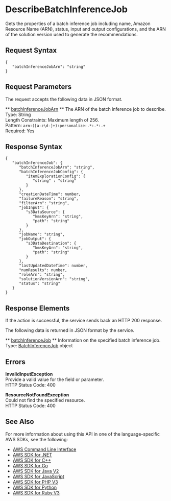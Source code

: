 # DescribeBatchInferenceJob<a name="API_DescribeBatchInferenceJob"></a>

Gets the properties of a batch inference job including name, Amazon Resource Name \(ARN\), status, input and output configurations, and the ARN of the solution version used to generate the recommendations\.

## Request Syntax<a name="API_DescribeBatchInferenceJob_RequestSyntax"></a>

```
{
   "batchInferenceJobArn": "string"
}
```

## Request Parameters<a name="API_DescribeBatchInferenceJob_RequestParameters"></a>

The request accepts the following data in JSON format\.

 ** [batchInferenceJobArn](#API_DescribeBatchInferenceJob_RequestSyntax) **   <a name="personalize-DescribeBatchInferenceJob-request-batchInferenceJobArn"></a>
The ARN of the batch inference job to describe\.  
Type: String  
Length Constraints: Maximum length of 256\.  
Pattern: `arn:([a-z\d-]+):personalize:.*:.*:.+`   
Required: Yes

## Response Syntax<a name="API_DescribeBatchInferenceJob_ResponseSyntax"></a>

```
{
   "batchInferenceJob": { 
      "batchInferenceJobArn": "string",
      "batchInferenceJobConfig": { 
         "itemExplorationConfig": { 
            "string" : "string" 
         }
      },
      "creationDateTime": number,
      "failureReason": "string",
      "filterArn": "string",
      "jobInput": { 
         "s3DataSource": { 
            "kmsKeyArn": "string",
            "path": "string"
         }
      },
      "jobName": "string",
      "jobOutput": { 
         "s3DataDestination": { 
            "kmsKeyArn": "string",
            "path": "string"
         }
      },
      "lastUpdatedDateTime": number,
      "numResults": number,
      "roleArn": "string",
      "solutionVersionArn": "string",
      "status": "string"
   }
}
```

## Response Elements<a name="API_DescribeBatchInferenceJob_ResponseElements"></a>

If the action is successful, the service sends back an HTTP 200 response\.

The following data is returned in JSON format by the service\.

 ** [batchInferenceJob](#API_DescribeBatchInferenceJob_ResponseSyntax) **   <a name="personalize-DescribeBatchInferenceJob-response-batchInferenceJob"></a>
Information on the specified batch inference job\.  
Type: [BatchInferenceJob](API_BatchInferenceJob.md) object

## Errors<a name="API_DescribeBatchInferenceJob_Errors"></a>

 **InvalidInputException**   
Provide a valid value for the field or parameter\.  
HTTP Status Code: 400

 **ResourceNotFoundException**   
Could not find the specified resource\.  
HTTP Status Code: 400

## See Also<a name="API_DescribeBatchInferenceJob_SeeAlso"></a>

For more information about using this API in one of the language\-specific AWS SDKs, see the following:
+  [ AWS Command Line Interface](https://docs.aws.amazon.com/goto/aws-cli/personalize-2018-05-22/DescribeBatchInferenceJob) 
+  [ AWS SDK for \.NET](https://docs.aws.amazon.com/goto/DotNetSDKV3/personalize-2018-05-22/DescribeBatchInferenceJob) 
+  [ AWS SDK for C\+\+](https://docs.aws.amazon.com/goto/SdkForCpp/personalize-2018-05-22/DescribeBatchInferenceJob) 
+  [ AWS SDK for Go](https://docs.aws.amazon.com/goto/SdkForGoV1/personalize-2018-05-22/DescribeBatchInferenceJob) 
+  [ AWS SDK for Java V2](https://docs.aws.amazon.com/goto/SdkForJavaV2/personalize-2018-05-22/DescribeBatchInferenceJob) 
+  [ AWS SDK for JavaScript](https://docs.aws.amazon.com/goto/AWSJavaScriptSDK/personalize-2018-05-22/DescribeBatchInferenceJob) 
+  [ AWS SDK for PHP V3](https://docs.aws.amazon.com/goto/SdkForPHPV3/personalize-2018-05-22/DescribeBatchInferenceJob) 
+  [ AWS SDK for Python](https://docs.aws.amazon.com/goto/boto3/personalize-2018-05-22/DescribeBatchInferenceJob) 
+  [ AWS SDK for Ruby V3](https://docs.aws.amazon.com/goto/SdkForRubyV3/personalize-2018-05-22/DescribeBatchInferenceJob) 